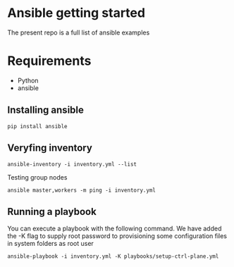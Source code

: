 # Ansible getting started 

The present repo is a full list of ansible examples
# Requirements
- Python 
- ansible 

## Installing ansible 
```
pip install ansible
```

## Veryfing inventory
```
ansible-inventory -i inventory.yml --list
```
Testing group nodes 
```
ansible master,workers -m ping -i inventory.yml
```

## Running a playbook

You can execute a playbook with the following command. We have added the -K flag to supply root password to provisioning some configuration files in system folders as root user

```
ansible-playbook -i inventory.yml -K playbooks/setup-ctrl-plane.yml
```